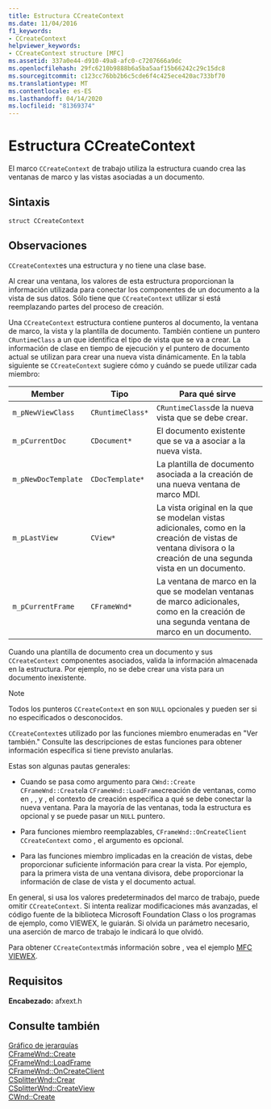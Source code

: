 ```yaml
---
title: Estructura CCreateContext
ms.date: 11/04/2016
f1_keywords:
- CCreateContext
helpviewer_keywords:
- CCreateContext structure [MFC]
ms.assetid: 337a0e44-d910-49a8-afc0-c7207666a9dc
ms.openlocfilehash: 29fc6210b9888b6a5ba5aaf15b66242c29c15dc8
ms.sourcegitcommit: c123cc76bb2b6c5cde6f4c425ece420ac733bf70
ms.translationtype: MT
ms.contentlocale: es-ES
ms.lasthandoff: 04/14/2020
ms.locfileid: "81369374"
---
```

# <a name="ccreatecontext-structure"></a>Estructura CCreateContext

El marco `CCreateContext` de trabajo utiliza la estructura cuando crea las ventanas de marco y las vistas asociadas a un documento.

## <a name="syntax"></a>Sintaxis

```
struct CCreateContext
```

## <a name="remarks"></a>Observaciones

`CCreateContext`es una estructura y no tiene una clase base.

Al crear una ventana, los valores de esta estructura proporcionan la información utilizada para conectar los componentes de un documento a la vista de sus datos. Sólo tiene que `CCreateContext` utilizar si está reemplazando partes del proceso de creación.

Una `CCreateContext` estructura contiene punteros al documento, la ventana de marco, la vista y la plantilla de documento. También contiene un puntero `CRuntimeClass` a un que identifica el tipo de vista que se va a crear. La información de clase en tiempo de ejecución y el puntero de documento actual se utilizan para crear una nueva vista dinámicamente. En la tabla siguiente se `CCreateContext` sugiere cómo y cuándo se puede utilizar cada miembro:

|Member|Tipo|Para qué sirve|
|------------|----------|--------------------|
|`m_pNewViewClass`|`CRuntimeClass*`|`CRuntimeClass`de la nueva vista que se debe crear.|
|`m_pCurrentDoc`|`CDocument*`|El documento existente que se va a asociar a la nueva vista.|
|`m_pNewDocTemplate`|`CDocTemplate*`|La plantilla de documento asociada a la creación de una nueva ventana de marco MDI.|
|`m_pLastView`|`CView*`|La vista original en la que se modelan vistas adicionales, como en la creación de vistas de ventana divisora o la creación de una segunda vista en un documento.|
|`m_pCurrentFrame`|`CFrameWnd*`|La ventana de marco en la que se modelan ventanas de marco adicionales, como en la creación de una segunda ventana de marco en un documento.|

Cuando una plantilla de documento crea un documento y sus `CCreateContext` componentes asociados, valida la información almacenada en la estructura. Por ejemplo, no se debe crear una vista para un documento inexistente.

> [!NOTE]
> Todos los punteros `CCreateContext` en son `NULL` opcionales y pueden ser si no especificados o desconocidos.

`CCreateContext`es utilizado por las funciones miembro enumeradas en "Ver también." Consulte las descripciones de estas funciones para obtener información específica si tiene previsto anularlas.

Estas son algunas pautas generales:

- Cuando se pasa como argumento para `CWnd::Create` `CFrameWnd::Create`la `CFrameWnd::LoadFrame`creación de ventanas, como en , , y , el contexto de creación especifica a qué se debe conectar la nueva ventana. Para la mayoría de las ventanas, toda la estructura es opcional y se puede pasar un `NULL` puntero.

- Para funciones miembro reemplazables, `CFrameWnd::OnCreateClient` `CCreateContext` como , el argumento es opcional.

- Para las funciones miembro implicadas en la creación de vistas, debe proporcionar suficiente información para crear la vista. Por ejemplo, para la primera vista de una ventana divisora, debe proporcionar la información de clase de vista y el documento actual.

En general, si usa los valores predeterminados del marco de trabajo, puede omitir `CCreateContext`. Si intenta realizar modificaciones más avanzadas, el código fuente de la biblioteca Microsoft Foundation Class o los programas de ejemplo, como VIEWEX, le guiarán. Si olvida un parámetro necesario, una aserción de marco de trabajo le indicará lo que olvidó.

Para obtener `CCreateContext`más información sobre , vea el ejemplo [MFC VIEWEX](../../overview/visual-cpp-samples.md).

## <a name="requirements"></a>Requisitos

**Encabezado:** afxext.h

## <a name="see-also"></a>Consulte también

[Gráfico de jerarquías](../../mfc/hierarchy-chart.md)<br/>
[CFrameWnd::Create](../../mfc/reference/cframewnd-class.md#create)<br/>
[CFrameWnd::LoadFrame](../../mfc/reference/cframewnd-class.md#loadframe)<br/>
[CFrameWnd::OnCreateClient](../../mfc/reference/cframewnd-class.md#oncreateclient)<br/>
[CSplitterWnd::Crear](../../mfc/reference/csplitterwnd-class.md#create)<br/>
[CSplitterWnd::CreateView](../../mfc/reference/csplitterwnd-class.md#createview)<br/>
[CWnd::Create](../../mfc/reference/cwnd-class.md#create)
